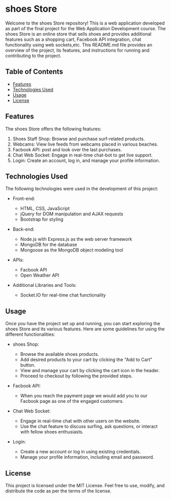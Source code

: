 # shoes Store

Welcome to the shoes Store repository! This is a web application developed as part of the final project for the Web Application Development course. The shoes Store is an online store that sells shoes and provides additional features such as a shopping cart,  Facebook API integration, chat functionality using web sockets,etc. This README.md file provides an overview of the project, its features, and instructions for running and contributing to the project.

## Table of Contents

- [Features](#features)
- [Technologies Used](#technologies-used)
- [Usage](#usage)
- [License](#license)

## Features

The shoes Store offers the following features:

1. Shoes Staff Shop: Browse and purchase surf-related products.
2. Webcams: View live feeds from webcams placed in various beaches.
3. Facbook API: post and look over the last purchases.
4. Chat Web Socket: Engage in real-time chat-bot to get live support.
5. Login: Create an account, log in, and manage your profile information.

## Technologies Used

The following technologies were used in the development of this project:

- Front-end:
  - HTML, CSS, JavaScript
  - jQuery for DOM manipulation and AJAX requests
  - Bootstrap for styling

- Back-end:
  - Node.js with Express.js as the web server framework
  - MongoDB for the database
  - Mongoose as the MongoDB object modeling tool

- APIs:
  - Facbook API
  - Open Weather API

- Additional Libraries and Tools:
  - Socket.IO for real-time chat functionality

## Usage

Once you have the project set up and running, you can start exploring the shoes Store and its various features. Here are some guidelines for using the different functionalities:

- shoes Shop:
  - Browse the available shoes products.
  - Add desired products to your cart by clicking the "Add to Cart" button.
  - View and manage your cart by clicking the cart icon in the header.
  - Proceed to checkout by following the provided steps.

- Facbook API:
  - When you reach the payment page we would add you to our Facbook page as one of the engaged customers.
- Chat Web Socket:
  - Engage in real-time chat with other users on the website.
  - Use the chat feature to discuss surfing, ask questions, or interact with fellow shoes enthusiasts.
- Login:
  - Create a new account or log in using existing credentials.
  - Manage your profile information, including email and password.

## License

This project is licensed under the MIT License. Feel free to use, modify, and distribute the code as per the terms of the license.

 
